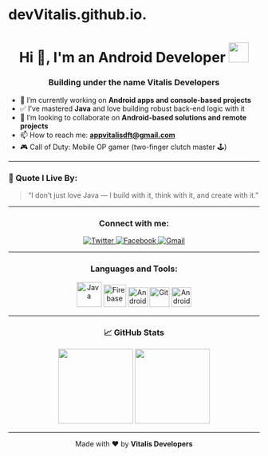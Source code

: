 # devVitalis.github.io.
<h1 align="center">Hi 👋, I'm an Android Developer <img height="40" src="https://emoji.gg/assets/emoji/7333-parrotdance.gif"></h1>
<h3 align="center">Building under the name <strong>Vitalis Developers</strong></h3>

- 🔭 I’m currently working on **Android apps and console-based projects**
- ✅ I’ve mastered **Java** and love building robust back-end logic with it
- 👯 I’m looking to collaborate on **Android-based solutions and remote projects**
- 📫 How to reach me: **appvitalisdft@gmail.com**
- 🎮 Call of Duty: Mobile OP gamer (two-finger clutch master 🕹️)

---

### 🧠 Quote I Live By:
> “I don’t just love Java — I build with it, think with it, and create with it.”

---

<h3 align="center">Connect with me:</h3>
<p align="center">
  <a href="https://x.com/appvitalisdft" target="_blank">
    <img src="https://img.shields.io/badge/Twitter-1DA1F2?style=for-the-badge&logo=twitter&logoColor=white" alt="Twitter" />
  </a>
  <a href="https://www.facebook.com/share/1ASRd85RSu/?mibextid=wwXIfr" target="_blank">
    <img src="https://img.shields.io/badge/Facebook-1877F2?style=for-the-badge&logo=facebook&logoColor=white" alt="Facebook" />
  </a>
  <a href="mailto:appvitalisdft@gmail.com">
    <img src="https://img.shields.io/badge/Gmail-D14836?style=for-the-badge&logo=gmail&logoColor=white" alt="Gmail" />
  </a>
</p>

---

<h3 align="center">Languages and Tools:</h3>
<p align="center">
  <img src="https://cdn.jsdelivr.net/gh/devicons/devicon/icons/java/java-original-wordmark.svg" alt="Java" width="50" height="50"/>
  <img src="https://cdn.jsdelivr.net/gh/devicons/devicon/icons/firebase/firebase-plain-wordmark.svg" alt="Firebase" width="45" height="45"/>
  <img src="https://cdn.jsdelivr.net/gh/devicons/devicon/icons/android/android-original.svg" alt="Android" width="40" height="40"/>
  <img src="https://cdn.jsdelivr.net/gh/devicons/devicon/icons/git/git-original.svg" alt="Git" width="40" height="40"/>
  <img src="https://cdn.jsdelivr.net/gh/devicons/devicon/icons/androidstudio/androidstudio-original.svg" alt="Android Studio" width="40" height="40"/>
</p>

---

<h3 align="center">📈 GitHub Stats</h3>
<p align="center">
  <img height="150" src="https://github-readme-stats.vercel.app/api?username=devVitalis&theme=react&show_icons=true&include_all_commits=true" />
  <img height="150" src="https://github-readme-stats.vercel.app/api/top-langs/?username=devVitalis&theme=react&layout=compact" />
</p>

---

<p align="center">Made with ❤️ by <strong>Vitalis Developers</strong></p>
